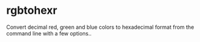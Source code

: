 # rgbtohexr
Convert decimal red, green and blue colors to hexadecimal format from the command line with a few options..
